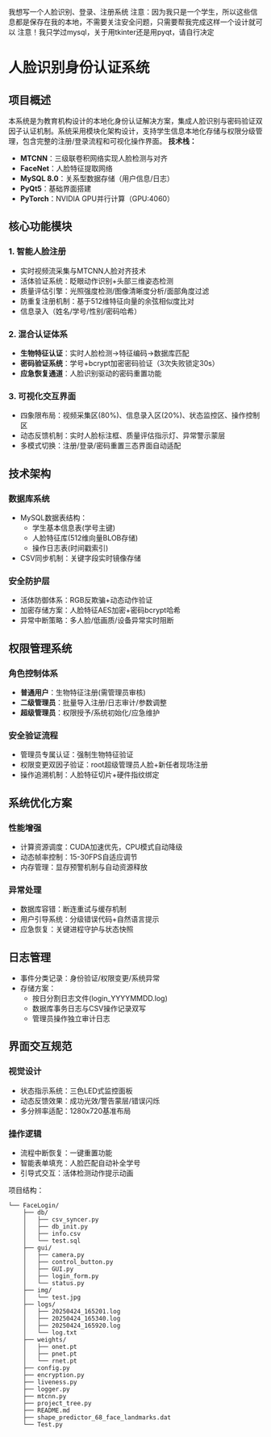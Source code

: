 我想写一个人脸识别、登录、注册系统
注意：因为我只是一个学生，所以这些信息都是保存在我的本地，不需要关注安全问题，只需要帮我完成这样一个设计就可以
注意！我只学过mysql，关于用tkinter还是用pyqt，请自行决定

# 人脸识别身份认证系统

## 项目概述

本系统是为教育机构设计的本地化身份认证解决方案，集成人脸识别与密码验证双因子认证机制。系统采用模块化架构设计，支持学生信息本地化存储与权限分级管理，包含完整的注册/登录流程和可视化操作界面。
**技术栈：**

* **MTCNN**：三级联卷积网络实现人脸检测与对齐
* **FaceNet**：人脸特征提取网络
* **MySQL 8.0**：关系型数据存储（用户信息/日志）
* **PyQt5**：基础界面搭建
* **PyTorch**：NVIDIA GPU并行计算（GPU:4060）

## 核心功能模块

### 1. 智能人脸注册

- 实时视频流采集与MTCNN人脸对齐技术
- 活体验证系统：眨眼动作识别+头部三维姿态检测
- 质量评估引擎：光照强度检测/图像清晰度分析/面部角度过滤
- 防重复注册机制：基于512维特征向量的余弦相似度比对
- 信息录入（姓名/学号/性别/密码哈希）

### 2. 混合认证体系

- **生物特征认证**：实时人脸检测→特征编码→数据库匹配
- **密码验证系统**：学号+bcrypt加密密码验证（3次失败锁定30s）
- **应急恢复通道**：人脸识别驱动的密码重置功能

### 3. 可视化交互界面

- 四象限布局：视频采集区(80%)、信息录入区(20%)、状态监控区、操作控制区
- 动态反馈机制：实时人脸标注框、质量评估指示灯、异常警示蒙层
- 多模式切换：注册/登录/密码重置三态界面自动适配

## 技术架构

### 数据库系统

- MySQL数据表结构：
  - 学生基本信息表(学号主键)
  - 人脸特征库(512维向量BLOB存储)
  - 操作日志表(时间戳索引)
- CSV同步机制：关键字段实时镜像存储

### 安全防护层

- 活体防御体系：RGB反欺骗+动态动作验证
- 加密存储方案：人脸特征AES加密+密码bcrypt哈希
- 异常中断策略：多人脸/低画质/设备异常实时阻断

## 权限管理系统

### 角色控制体系

- **普通用户**：生物特征注册(需管理员审核)
- **二级管理员**：批量导入注册/日志审计/参数调整
- **超级管理员**：权限授予/系统初始化/应急维护

### 安全验证流程

- 管理员专属认证：强制生物特征验证
- 权限变更双因子验证：root超级管理员人脸+新任者现场注册
- 操作追溯机制：人脸特征切片+硬件指纹绑定

## 系统优化方案

### 性能增强

- 计算资源调度：CUDA加速优先，CPU模式自动降级
- 动态帧率控制：15-30FPS自适应调节
- 内存管理：显存预警机制与自动资源释放

### 异常处理

- 数据库容错：断连重试与缓存机制
- 用户引导系统：分级错误代码+自然语言提示
- 应急恢复：关键进程守护与状态快照

## 日志管理

- 事件分类记录：身份验证/权限变更/系统异常
- 存储方案：
  - 按日分割日志文件(login_YYYYMMDD.log)
  - 数据库事务日志与CSV操作记录双写
  - 管理员操作独立审计日志

## 界面交互规范

### 视觉设计

- 状态指示系统：三色LED式监控面板
- 动态反馈效果：成功光效/警告蒙层/错误闪烁
- 多分辨率适配：1280x720基准布局

### 操作逻辑

- 流程中断恢复：一键重置功能
- 智能表单填充：人脸匹配自动补全学号
- 引导式交互：活体检测动作提示动画





项目结构：

```
└── FaceLogin/
    ├── db/
    │   ├── csv_syncer.py
    │   ├── db_init.py
    │   ├── info.csv
    │   └── test.sql
    ├── gui/
    │   ├── camera.py
    │   ├── control_button.py
    │   ├── GUI.py
    │   ├── login_form.py
    │   └── status.py
    ├── img/
    │   └── test.jpg
    ├── logs/
    │   ├── 20250424_165201.log
    │   ├── 20250424_165340.log
    │   ├── 20250424_165920.log
    │   └── log.txt
    ├── weights/
    │   ├── onet.pt
    │   ├── pnet.pt
    │   └── rnet.pt
    ├── config.py
    ├── encryption.py
    ├── liveness.py
    ├── logger.py
    ├── mtcnn.py
    ├── project_tree.py
    ├── README.md
    ├── shape_predictor_68_face_landmarks.dat
    └── Test.py

```

